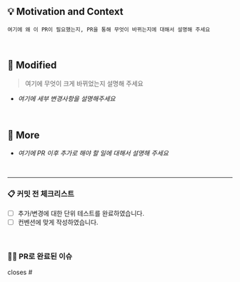 ## 💡 Motivation and Context
`여기에 왜 이 PR이 필요했는지, PR을 통해 무엇이 바뀌는지에 대해서 설명해 주세요`

<br>

## 🔨 Modified
> 여기에 무엇이 크게 바뀌었는지 설명해 주세요
  - _여기에 세부 변경사항을 설명해주세요_

<br>

## 🌟 More
- _여기에 PR 이후 추가로 해야 할 일에 대해서 설명해 주세요_

<br>

---


### 📋 커밋 전 체크리스트
- [ ] 추가/변경에 대한 단위 테스트를 완료하였습니다.
- [ ] 컨벤션에 맞게 작성하였습니다.

<br>

### 🤟🏻 PR로 완료된 이슈
closes #
